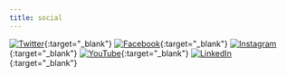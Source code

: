 ```yaml
---
title: social
---
```


[![Twitter](/uploads/icons/twitter.svg)](https://twitter.com/triggerise){:target="_blank"}
[![Facebook](/uploads/icons/facebook.svg)](https://www.facebook.com/triggerise){:target="_blank"}
[![Instagram](/uploads/icons/instagram.svg)](https://www.instagram.com/triggerise/){:target="_blank"}
[![YouTube](/uploads/icons/youtube.svg)](https://www.youtube.com/channel/UCB9i2kUn4j6wgyMLmk_-UQg/featured){:target="_blank"}
[![LinkedIn](/uploads/icons/linkedin.svg)](https://www.linkedin.com/company/triggerise/mycompany/){:target="_blank"}
